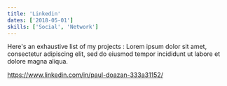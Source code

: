 ```yaml
---
title: 'Linkedin'
dates: ['2018-05-01']
skills: ['Social', 'Network']
---
```


Here's an exhaustive list of my projects :
Lorem ipsum dolor sit amet, consectetur adipiscing elit, sed do eiusmod tempor incididunt ut labore et dolore magna aliqua.

https://www.linkedin.com/in/paul-doazan-333a31152/
